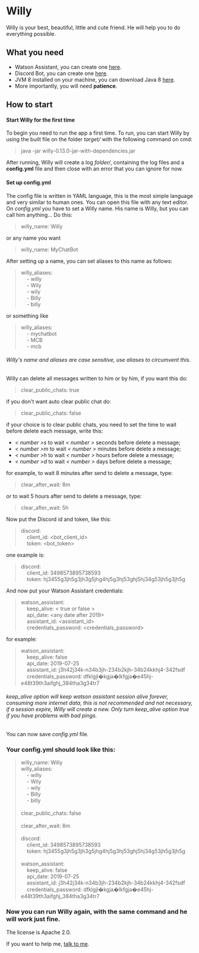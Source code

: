 # Willy
Willy is your best, beautiful, little and cute friend. He will help you to do everything possible.

## What you need

 * Watson Assistant, you can create one [here](https://assistant-us-south.watsonplatform.net/).
 * Discord Bot, you can create one [here](https://discordapp.com/developers/applications/).
 * JVM 8 installed on your machine, you can download Java 8 [here](https://www.java.com/en/download/).
 * More importantly, you will need **patience**.

## How to start

#### Start Willy for the first time
To begin you need to run the app a first time. To run, you can start Willy by using the built file on the folder *target/* with the following command on cmd:
> java -jar willy-0.13.0-jar-with-dependencies.jar

After running, Willy will create a log *folder/*, containing the log files and a **config.yml** file and then close with an error that you can ignore for now.

#### Set up config.yml
The config file is written in YAML language, this is the most simple language and very similar to human ones. You can open this file with any text editor. On *config.yml* you have to set a Willy name. His name is Willy, but you can call him anything... Do this:
>willy_name: Willy

or any name you want

>willy_name: MyChatBot

After setting up a name, you can set aliases to this name as follows:
>willy_aliases:<br>
>&nbsp;&nbsp;&nbsp;&nbsp;- willy<br>
>&nbsp;&nbsp;&nbsp;&nbsp;- Wily<br>
>&nbsp;&nbsp;&nbsp;&nbsp;- wily<br>
>&nbsp;&nbsp;&nbsp;&nbsp;- Billy<br>
>&nbsp;&nbsp;&nbsp;&nbsp;- billy

or something like

>willy_aliases:<br>
>&nbsp;&nbsp;&nbsp;&nbsp;- mychatbot<br>
>&nbsp;&nbsp;&nbsp;&nbsp;- MCB<br>
>&nbsp;&nbsp;&nbsp;&nbsp;- mcb

###### Willy's name and aliases are case sensitive, use aliases to circumvent this.

Willy can delete all messages written to him or by him, if you want this do:
>clear_public_chats: true

if you don't want auto clear public chat do:
>clear_public_chats: false

if your choice is to clear public chats, you need to set the time to wait before delete each message, write this:
* *< number >s* to wait *< number >* seconds before delete a message;
* *< number >m* to wait *< number >* minutes before delete a message;
* *< number >h* to wait *< number >* hours before delete a message;
* *< number >d* to wait *< number >* days before delete a message;

for example, to wait 8 minutes after send to delete a message, type:
>clear_after_wait: 8m

or to wait 5 hours after send to delete a message, type:
>clear_after_wait: 5h

Now put the Discord id and token, like this:
>discord:<br>
>&nbsp;&nbsp;&nbsp;&nbsp;client_id: <bot_client_id><br>
>&nbsp;&nbsp;&nbsp;&nbsp;token: <bot_token>

one example is:

>discord:<br>
>&nbsp;&nbsp;&nbsp;&nbsp;client_id: 3498573895738593<br>
>&nbsp;&nbsp;&nbsp;&nbsp;token: hj3455g3jh5g3jh3g5jhg4hj5g3hj53ghj5hj34g53jh5g3jh5g<br>

And now put your Watson Assistant credentials:

>watson_assistant:<br>
>&nbsp;&nbsp;&nbsp;&nbsp;keep_alive: < true or false ><br>
>&nbsp;&nbsp;&nbsp;&nbsp;api_date: <any date after 2019><br>
>&nbsp;&nbsp;&nbsp;&nbsp;assistant_id: <assistant_id><br>
>&nbsp;&nbsp;&nbsp;&nbsp;credentials_password: <credentials_password><br>

for example:

>watson_assistant:<br>
>&nbsp;&nbsp;&nbsp;&nbsp;keep_alive: false<br>
>&nbsp;&nbsp;&nbsp;&nbsp;api_date: 2019-07-25<br>
>&nbsp;&nbsp;&nbsp;&nbsp;assistant_id: j3h42j34k-n34b3jh-234b2kjh-34b24kkhj4-342fsdf<br>
>&nbsp;&nbsp;&nbsp;&nbsp;credentials_password: dfklgjl�kgja�lkfgja�e45hj-e48t39th3aifghj_384tha3g34tr7

###### *keep_alive* option will keep watson assistant session alive forever, consuming more internet data, this is not recommended and not necessary, if a session expire, Willy will create a new. Only turn *keep_alive* option true if you have problems with bad pings.

You can now save *config.yml* file.

### Your config.yml should look like this:

>willy_name: Willy<br>
>willy_aliases:<br>
>&nbsp;&nbsp;&nbsp;&nbsp;- willy<br>
>&nbsp;&nbsp;&nbsp;&nbsp;- Wily<br>
>&nbsp;&nbsp;&nbsp;&nbsp;- wily<br>
>&nbsp;&nbsp;&nbsp;&nbsp;- Billy<br>
>&nbsp;&nbsp;&nbsp;&nbsp;- billy<br>
><br>
>clear_public_chats: false<br>
><br>
>clear_after_wait: 8m<br>
><br>
>discord:<br>
>&nbsp;&nbsp;&nbsp;&nbsp;client_id: 3498573895738593<br>
>&nbsp;&nbsp;&nbsp;&nbsp;token: hj3455g3jh5g3jh3g5jhg4hj5g3hj53ghj5hj34g53jh5g3jh5g<br>
><br>
>watson_assistant:<br>
>&nbsp;&nbsp;&nbsp;&nbsp;keep_alive: false<br>
>&nbsp;&nbsp;&nbsp;&nbsp;api_date: 2019-07-25<br>
>&nbsp;&nbsp;&nbsp;&nbsp;assistant_id: j3h42j34k-n34b3jh-234b2kjh-34b24kkhj4-342fsdf<br>
>&nbsp;&nbsp;&nbsp;&nbsp;credentials_password: dfklgjl�kgja�lkfgja�e45hj-e48t39th3aifghj_384tha3g34tr7<br>
>

### Now you can run Willy again, with the same command and he will work just fine.


The license is Apache 2.0.

If you want to help me, [talk to me](https://laravieira.me/).


